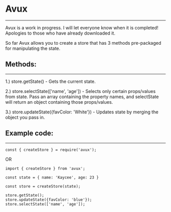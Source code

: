 # Avux
-----------------------------------
Avux is a work in progress. I will let everyone know when it is completed! Apologies to those who have already downloaded it.

So far Avux allows you to create a store that has 3 methods pre-packaged for manipulating the state. 

## Methods:
-----------------------------------
1.) store.getState() - Gets the current state.

2.) store.selectState(['name', 'age']) - Selects only certain props/values from state. Pass an array containing the property names, and selectState will return an object containing those props/values.

3.) store.updateState({favColor: 'White'}) - Updates state by merging the object you pass in.

## Example code:
------------------------------------
`const { createStore } = require('avux');`

OR

`import { createStore } from 'avux';`


`const state = {
  name: 'Kaycee',
  age: 23
}`

`const store = createStore(state);`

`store.getState();`<br />
`store.updateState({favColor: 'blue'});`<br />
`store.selectState(['name', 'age']);`<br />
